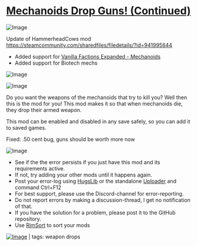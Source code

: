 # [Mechanoids Drop Guns! (Continued)](https://steamcommunity.com/sharedfiles/filedetails/?id=2059921296)

![Image](https://i.imgur.com/buuPQel.png)

Update of HammerheadCows mod
https://steamcommunity.com/sharedfiles/filedetails/?id=941995644

- Added support for [Vanilla Factions Expanded - Mechanoids](https://steamcommunity.com/workshop/filedetails/?id=2329011599)
- Added support for Biotech mechs

![Image](https://i.imgur.com/pufA0kM.png)
	
![Image](https://i.imgur.com/Z4GOv8H.png)

Do you want the weapons of the mechanoids that try to kill you? Well then this is the mod for you! This mod makes it so that when mechanoids die, they drop their armed weapon.

This mod can be enabled and disabled in any save safely, so you can add it to saved games.

Fixed: .50 cent bug, guns should be worth more now


![Image](https://i.imgur.com/PwoNOj4.png)



-  See if the the error persists if you just have this mod and its requirements active.
-  If not, try adding your other mods until it happens again.
-  Post your error-log using [HugsLib](https://steamcommunity.com/workshop/filedetails/?id=818773962) or the standalone [Uploader](https://steamcommunity.com/sharedfiles/filedetails/?id=2873415404) and command Ctrl+F12
-  For best support, please use the Discord-channel for error-reporting.
-  Do not report errors by making a discussion-thread, I get no notification of that.
-  If you have the solution for a problem, please post it to the GitHub repository.
-  Use [RimSort](https://github.com/RimSort/RimSort/releases/latest) to sort your mods

 

[![Image](https://img.shields.io/github/v/release/emipa606/MechanoidsDropGuns?label=latest%20version&style=plastic&color=9f1111&labelColor=black)](https://steamcommunity.com/sharedfiles/filedetails/changelog/2059921296) | tags:  weapon drops
